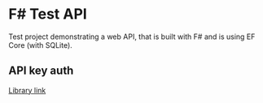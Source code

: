 # F# Test API
Test project demonstrating a web API, that is built with F# and is using EF Core (with SQLite).

## API key auth
[Library link](https://github.com/mihirdilip/aspnetcore-authentication-apikey "Library for enabling API key auth")